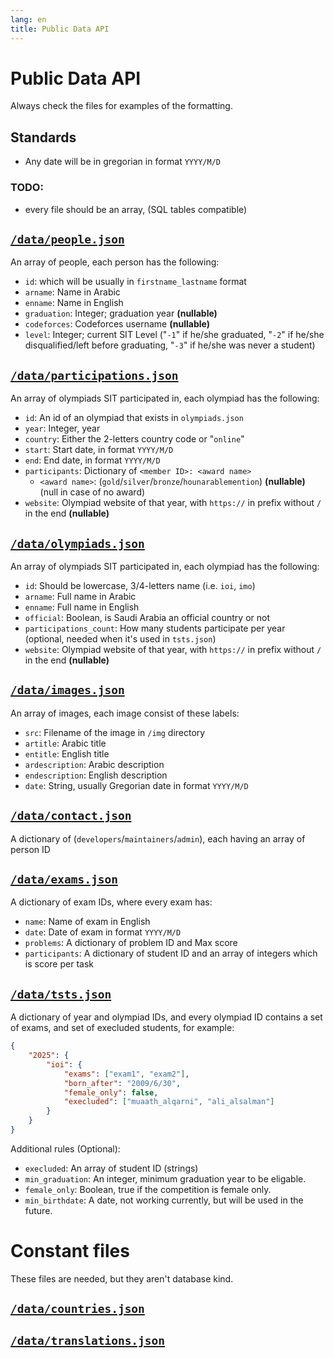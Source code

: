```yaml
---
lang: en
title: Public Data API
---
```

# Public Data API

Always check the files for examples of the formatting.

## Standards
- Any date will be in gregorian in format `YYYY/M/D`

### TODO:
- every file should be an array, (SQL tables compatible)

## [`/data/people.json`](/data/people.json)
An array of people, each person has the following:
- `id`: which will be usually in `firstname_lastname` format
- `arname`: Name in Arabic
- `enname`: Name in English 
- `graduation`: Integer; graduation year **(nullable)**
- `codeforces`: Codeforces username **(nullable)**
- `level`: Integer; current SIT Level ("`-1`" if he/she graduated, "`-2`" if he/she disqualified/left before graduating, "`-3`" if he/she was never a student)

## [`/data/participations.json`](/data/participations.json)
An array of olympiads SIT participated in, each olympiad has the following:
- `id`: An id of an olympiad that exists in `olympiads.json`
- `year`: Integer, year
- `country`: Either the 2-letters country code or "`online`"
- `start`: Start date, in format `YYYY/M/D`
- `end`: End date, in format `YYYY/M/D`
- `participants`: Dictionary of `<member ID>: <award name>`
    - `<award name>`: (`gold`/`silver`/`bronze`/`hounarablemention`) **(nullable)** (null in case of no award)
- `website`: Olympiad website of that year, with `https://` in prefix without `/` in the end **(nullable)**

## [`/data/olympiads.json`](/data/olympiads.json)
An array of olympiads SIT participated in, each olympiad has the following:
- `id`: Should be lowercase, 3/4-letters name (i.e. `ioi`, `imo`)
- `arname`: Full name in Arabic
- `enname`: Full name in English 
- `official`: Boolean, is Saudi Arabia an official country or not
- `participations_count`: How many students participate per year (optional, needed when it's used in `tsts.json`)
- `website`: Olympiad website of that year, with `https://` in prefix without `/` in the end **(nullable)**

## [`/data/images.json`](/data/images.json)
An array of images, each image consist of these labels:
- `src`: Filename of the image in `/img` directory
- `artitle`: Arabic title
- `entitle`: English title
- `ardescription`: Arabic description
- `endescription`: English description
- `date`: String, usually Gregorian date in format `YYYY/M/D`

## [`/data/contact.json`](/data/contact.json)
A dictionary of (`developers`/`maintainers`/`admin`), each having an array of person ID


## [`/data/exams.json`](/data/exams.json)
A dictionary of exam IDs, where every exam has:
- `name`: Name of exam in English
- `date`: Date of exam in format `YYYY/M/D`
- `problems`: A dictionary of problem ID and Max score
- `participants`: A dictionary of student ID and an array of integers which is score per task

## [`/data/tsts.json`](/data/tsts.json)
A dictionary of year and olympiad IDs, and every olympiad ID contains a set of exams, and set of execluded students, for example:
```json
{
    "2025": {
        "ioi": {
            "exams": ["exam1", "exam2"],
            "born_after": "2009/6/30",
            "female_only": false,
            "execluded": ["muaath_alqarni", "ali_alsalman"]
        }
    }
}
```

Additional rules (Optional):
- `execluded`: An array of student ID (strings)
- `min_graduation`: An integer, minimum graduation year to be eligable.
- `female_only`: Boolean, true if the competition is female only.
- `min_birthdate`: A date, not working currently, but will be used in the future.


# Constant files
These files are needed, but they aren't database kind.
## [`/data/countries.json`](/data/countries.json)
## [`/data/translations.json`](/data/translations.json)
